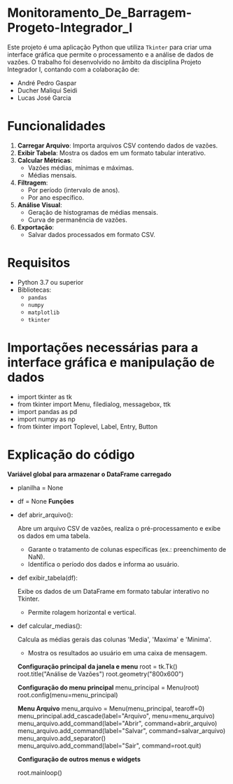 ﻿# Monitoramento_De_Barragem-Progeto-Integrador_I

Este projeto é uma aplicação Python que utiliza `Tkinter` para criar uma interface gráfica que permite o processamento e a análise de dados de vazões. 
O trabalho foi desenvolvido no âmbito da disciplina Projeto Integrador I, contando com a colaboração de:

- André Pedro Gaspar
- Ducher Maliqui  Seidi
- Lucas José Garcia

# Funcionalidades

1. **Carregar Arquivo**: Importa arquivos CSV contendo dados de vazões.
2. **Exibir Tabela**: Mostra os dados em um formato tabular interativo.
3. **Calcular Métricas**:
   - Vazões médias, mínimas e máximas.
   - Médias mensais.
4. **Filtragem**:
   - Por período (intervalo de anos).
   - Por ano específico.
5. **Análise Visual**:
   - Geração de histogramas de médias mensais.
   - Curva de permanência de vazões.
6. **Exportação**:
   - Salvar dados processados em formato CSV.
     
# Requisitos

- Python 3.7 ou superior
- Bibliotecas:
  - `pandas`
  - `numpy`
  - `matplotlib`
  - `tkinter`
   
# Importações necessárias para a interface gráfica e manipulação de dados
- import tkinter as tk
- from tkinter import Menu, filedialog, messagebox, ttk
- import pandas as pd
- import numpy as np
- from tkinter import Toplevel, Label, Entry, Button

# Explicação do código

**Variável global para armazenar o DataFrame carregado**
   - planilha = None
   - df = None
**Funções**
- def abrir_arquivo():
  
    Abre um arquivo CSV de vazões, realiza o pré-processamento e exibe os dados em uma tabela.
    - Garante o tratamento de colunas específicas (ex.: preenchimento de NaN).
    - Identifica o período dos dados e informa ao usuário.
   
- def exibir_tabela(df):
    
    Exibe os dados de um DataFrame em formato tabular interativo no Tkinter.
    - Permite rolagem horizontal e vertical.

- def calcular_medias():
    
    Calcula as médias gerais das colunas 'Media', 'Maxima' e 'Minima'.
    - Mostra os resultados ao usuário em uma caixa de mensagem.

   **Configuração principal da janela e menu**
    root = tk.Tk()
    root.title("Análise de Vazões")
    root.geometry("800x600")

    **Configuração do menu principal**
    menu_principal = Menu(root)
    root.config(menu=menu_principal)

    **Menu Arquivo**
    menu_arquivo = Menu(menu_principal, tearoff=0)
    menu_principal.add_cascade(label="Arquivo", menu=menu_arquivo)
    menu_arquivo.add_command(label="Abrir", command=abrir_arquivo)
    menu_arquivo.add_command(label="Salvar", command=salvar_arquivo)
    menu_arquivo.add_separator()
    menu_arquivo.add_command(label="Sair", command=root.quit)

   **Configuração de outros menus e widgets**

    root.mainloop()

